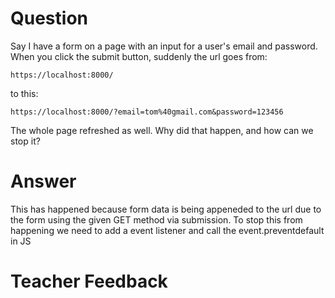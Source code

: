 # Question
Say I have a form on a page with an input for a user's email and password. When you click the submit button, suddenly the url goes from:

```plaintext
https://localhost:8000/
```
to this:
```plaintext
https://localhost:8000/?email=tom%40gmail.com&password=123456
```

The whole page refreshed as well. Why did that happen, and how can we stop it?
# Answer
This has happened because form data is being appeneded to the url due to the form using the given GET method via submission. To stop this from happening we need to add a event listener and call the event.preventdefault in JS
# Teacher Feedback